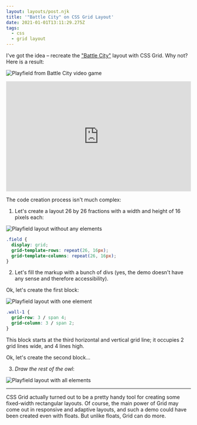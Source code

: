 ```yaml
---
layout: layouts/post.njk
title: '"Battle City" on CSS Grid Layout'
date: 2021-01-01T13:11:29.275Z
tags:
  - css
  - grid layout
---
```

I've got the idea – recreate the ["Battle City"](https://en.wikipedia.org/wiki/Battle_City) layout with CSS Grid. Why not? Here is a result:

![Playfield from Battle City video game](/images/1-tp9iififqxpitv1vyfzebq.png)

<iframe height="300" style="width: 100%;" scrolling="no" title="Battle city grid layout" src="https://codepen.io/juwain/embed/preview/xYryva?height=300&theme-id=9939&default-tab=result" frameborder="no" loading="lazy" allowtransparency="true" allowfullscreen="true">
  See the Pen <a href='https://codepen.io/juwain/pen/xYryva'>Battle city grid layout</a> by juwain
  (<a href='https://codepen.io/juwain'>@juwain</a>) on <a href='https://codepen.io'>CodePen</a>.
</iframe>

The code creation process isn't much complex:

1. Let's create a layout 26 by 26 fractions with a width and height of 16 pixels each:

![Playfield layout without any elements](/images/1-2wftcgddjkxd4nwfhuh19q.png)

```css
.field {
  display: grid;
  grid-template-rows: repeat(26, 16px);
  grid-template-columns: repeat(26, 16px);
}
```

2. Let's fill the markup with a bunch of divs (yes, the demo doesn't have any sense and therefore accessibility).

Ok, let's create the first block:

![Playfield layout with one element](/images/1-e_h_qbx0fgdulntherdwnw.png)

```css
.wall-1 {
  grid-row: 3 / span 4;
  grid-column: 3 / span 2;
}
```

This block starts at the third horizontal and vertical grid line; it occupies 2 grid lines wide, and 4 lines high.

Ok, let's create the second block…

3. *Draw the rest of the owl*:

![Playfield layout with all elements](/images/1-mb71mzdkiis1175bdb-nhw.png)

- - -

CSS Grid actually turned out to be a pretty handy tool for creating some fixed-width rectangular layouts. Of course, the main power of Grid may come out in responsive and adaptive layouts, and such a demo could have been created even with floats. But unlike floats, Grid can do more.